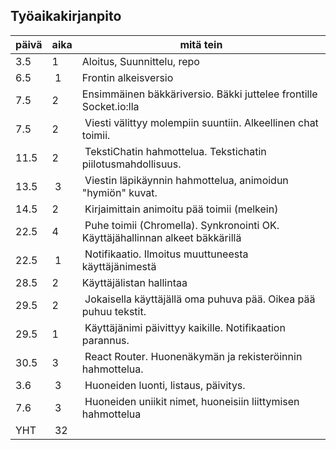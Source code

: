 Työaikakirjanpito
-----------------

päivä | aika | mitä tein
------|----- | ---------
3.5   | 1    | Aloitus, Suunnittelu, repo
6.5   | 1    | Frontin alkeisversio 
7.5   | 2    | Ensimmäinen bäkkäriversio. Bäkki juttelee frontille Socket.io:lla
7.5   | 2    | Viesti välittyy molempiin suuntiin. Alkeellinen chat toimii.
11.5  | 2    | TekstiChatin hahmottelua. Tekstichatin piilotusmahdollisuus.
13.5  | 3    | Viestin läpikäynnin hahmottelua, animoidun "hymiön" kuvat.
14.5  | 2    | Kirjaimittain animoitu pää toimii (melkein)
22.5  | 4    | Puhe toimii (Chromella). Synkronointi OK. Käyttäjähallinnan alkeet bäkkärillä
22.5  | 1    | Notifikaatio. Ilmoitus muuttuneesta käyttäjänimestä
28.5  | 2    | Käyttäjälistan hallintaa
29.5  | 2    | Jokaisella käyttäjällä oma puhuva pää. Oikea pää puhuu tekstit.
29.5  | 1    | Käyttäjänimi päivittyy kaikille. Notifikaation parannus.
30.5  | 3    | React Router. Huonenäkymän ja rekisteröinnin hahmottelua.
3.6   | 3    | Huoneiden luonti, listaus, päivitys.
7.6   | 3    | Huoneiden uniikit nimet, huoneisiin liittymisen hahmottelua
YHT   | 32
